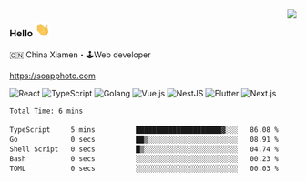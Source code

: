<img align="right" src="https://github-readme-stats.vercel.app/api?username=yiiu&show_icons=false&bg_color=30,e96443,904e95&title_color=fff&text_color=fff" />

### Hello <img src="https://raw.githubusercontent.com/ABSphreak/ABSphreak/master/gifs/Hi.gif" width="26px" />
 
🇨🇳 China Xiamen・🕹Web developer

https://soapphoto.com

<p align="left"><img src="https://cdn.svgporn.com/logos/react.svg" alt="React" width="32" height="32"/> <img src="https://cdn.svgporn.com/logos/typescript-icon.svg" alt="TypeScript" width="32" height="32"/> <img src="https://cdn.svgporn.com/logos/gopher.svg" alt="Golang" width="32" height="32"/> <img src="https://cdn.svgporn.com/logos/vue.svg" alt="Vue.js" width="32" height="32"/> <img src="https://cdn.svgporn.com/logos/nestjs.svg" alt="NestJS" width="32" height="32"/> <img src="https://cdn.svgporn.com/logos/flutter.svg" alt="Flutter" width="32" height="32"/> <img src="https://cdn.svgporn.com/logos/nextjs-icon.svg" alt="Next.js" width="32" height="32"/></p>


<!--START_SECTION:waka-->

```txt
Total Time: 6 mins

TypeScript     5 mins          █████████████████████▓░░░   86.08 %
Go             0 secs          ██▒░░░░░░░░░░░░░░░░░░░░░░   08.91 %
Shell Script   0 secs          █▒░░░░░░░░░░░░░░░░░░░░░░░   04.74 %
Bash           0 secs          ░░░░░░░░░░░░░░░░░░░░░░░░░   00.23 %
TOML           0 secs          ░░░░░░░░░░░░░░░░░░░░░░░░░   00.03 %
```

<!--END_SECTION:waka-->
